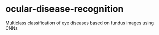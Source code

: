 # ocular-disease-recognition
Multiclass classification of eye diseases based on fundus images using CNNs
